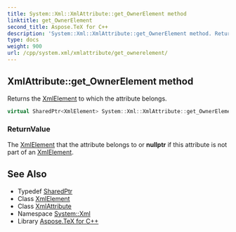 ```yaml
---
title: System::Xml::XmlAttribute::get_OwnerElement method
linktitle: get_OwnerElement
second_title: Aspose.TeX for C++
description: 'System::Xml::XmlAttribute::get_OwnerElement method. Returns the XmlElement to which the attribute belongs in C++.'
type: docs
weight: 900
url: /cpp/system.xml/xmlattribute/get_ownerelement/
---
```

## XmlAttribute::get_OwnerElement method


Returns the [XmlElement](../../xmlelement/) to which the attribute belongs.

```cpp
virtual SharedPtr<XmlElement> System::Xml::XmlAttribute::get_OwnerElement()
```


### ReturnValue

The [XmlElement](../../xmlelement/) that the attribute belongs to or **nullptr** if this attribute is not part of an [XmlElement](../../xmlelement/).

## See Also

* Typedef [SharedPtr](../../../system/sharedptr/)
* Class [XmlElement](../../xmlelement/)
* Class [XmlAttribute](../)
* Namespace [System::Xml](../../)
* Library [Aspose.TeX for C++](../../../)
